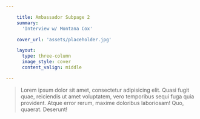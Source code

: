 ```yaml
---

    title: Ambassador Subpage 2
    summary:
      'Interview w/ Montana Cox'

    cover_url: 'assets/placeholder.jpg'

    layout:
      type: three-column
      image_style: cover
      content_valign: middle

---
```


<blockquote>
  Lorem ipsum dolor sit amet, consectetur adipisicing elit. Quasi fugit quae, reiciendis ut amet voluptatem, vero temporibus sequi fuga quia provident. Atque error rerum, maxime doloribus laboriosam! Quo, quaerat. Deserunt!
</blockquote>
